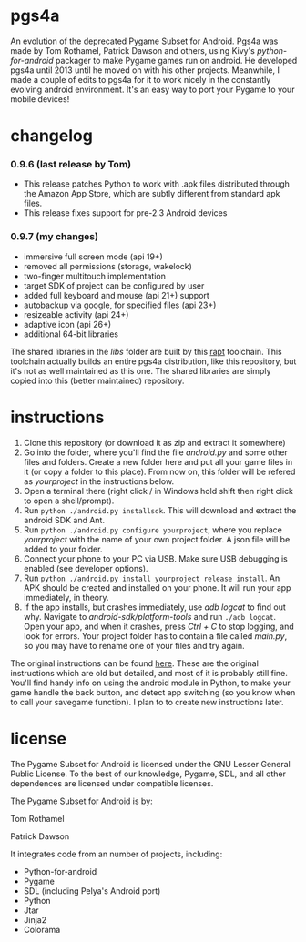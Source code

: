 # pgs4a
An evolution of the deprecated Pygame Subset for Android.
Pgs4a was made by Tom Rothamel, Patrick Dawson and others, using Kivy's *python-for-android* packager to make Pygame games run on android.
He developed pgs4a until 2013 until he moved on with his other projects.
Meanwhile, I made a couple of edits to pgs4a for it to work nicely in the constantly evolving android environment. It's an easy way to port your Pygame to your mobile devices!

# changelog

### 0.9.6 (last release by Tom)
* This release patches Python to work with .apk files distributed through the Amazon App Store, which are subtly different from standard apk files.
* This release fixes support for pre-2.3 Android devices

### 0.9.7 (my changes)
* immersive full screen mode (api 19+)
* removed all permissions (storage, wakelock)
* two-finger multitouch implementation
* target SDK of project can be configured by user
* added full keyboard and mouse (api 21+) support
* autobackup via google, for specified files (api 23+)
* resizeable activity (api 24+)
* adaptive icon (api 26+)
* additional 64-bit libraries

The shared libraries in the *libs* folder are built by this [rapt](https://github.com/startgridsrc/rapt) toolchain. This toolchain actually builds an entire pgs4a distribution, like this repository, but it's not as well maintained as this one. The shared libraries are simply copied into this (better maintained) repository. 

# instructions
1. Clone this repository (or download it as zip and extract it somewhere)
1. Go into the folder, where you'll find the file *android.py* and some other files and folders. Create a new folder here and put all your game files in it (or copy a folder to this place). From now on, this folder will be refered as *yourproject* in the instructions below.
1. Open a terminal there (right click / in Windows hold shift then right click to open a shell/prompt).
1. Run `python ./android.py installsdk`. This will download and extract the android SDK and Ant.
1. Run `python ./android.py configure yourproject`, where you replace *yourproject* with the name of your own project folder. A json file will be added to your folder.
1. Connect your phone to your PC via USB. Make sure USB debugging is enabled (see developer options).
1. Run `python ./android.py install yourproject release install`. An APK should be created and installed on your phone. It will run your app immediately, in theory.
1. If the app installs, but crashes immediately, use *adb logcat* to find out why. Navigate to *android-sdk/platform-tools* and run `./adb logcat`. Open your app, and when it crashes, press *Ctrl + C* to stop logging, and look for errors. Your project folder has to contain a file called *main.py*, so you may have to rename one of your files and try again.

The original instructions can be found [here](https://github.com/startgridsrc/rapt/blob/master/doc/android-packaging.rst).
These are the original instructions which are old but detailed, and most of it is probably still fine. You'll find handy info on using the android module in Python, to make your game handle the back button, and detect app switching (so you know when to call your savegame function). I plan to to create new instructions later.

# license
The Pygame Subset for Android is licensed under the GNU Lesser General Public License. To the best of our knowledge, Pygame, SDL, and all other dependences are licensed under compatible licenses.

The Pygame Subset for Android is by:

Tom Rothamel

Patrick Dawson

It integrates code from an number of projects, including:

* Python-for-android
* Pygame
* SDL (including Pelya's Android port)
* Python
* Jtar
* Jinja2
* Colorama
